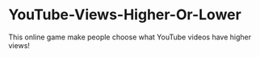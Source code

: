 # YouTube-Views-Higher-Or-Lower

This online game make people choose what YouTube videos have higher views!

